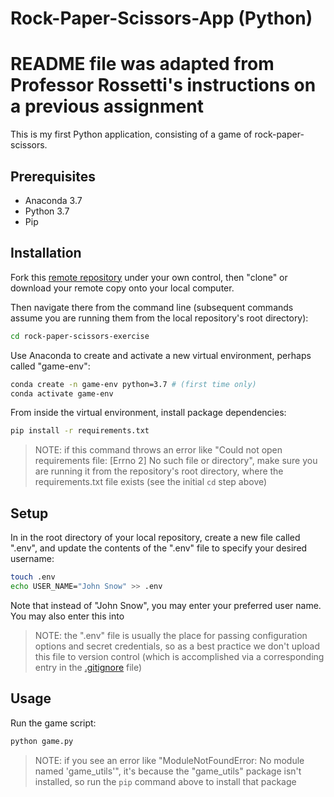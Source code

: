 # Rock-Paper-Scissors-App (Python)
# README file was adapted from Professor Rossetti's instructions on a previous assignment

This is my first Python application, consisting of a game of rock-paper-scissors.

## Prerequisites

  + Anaconda 3.7
  + Python 3.7
  + Pip

## Installation

Fork this [remote repository](https://github.com/kristina-y/rock-paper-scissors-exercise) under your own control, then "clone" or download your remote copy onto your local computer.

Then navigate there from the command line (subsequent commands assume you are running them from the local repository's root directory):

```sh
cd rock-paper-scissors-exercise
```

Use Anaconda to create and activate a new virtual environment, perhaps called "game-env":

```sh
conda create -n game-env python=3.7 # (first time only)
conda activate game-env
```

From inside the virtual environment, install package dependencies:

```sh
pip install -r requirements.txt
```

> NOTE: if this command throws an error like "Could not open requirements file: [Errno 2] No such file or directory", make sure you are running it from the repository's root directory, where the requirements.txt file exists (see the initial `cd` step above)

## Setup

In in the root directory of your local repository, create a new file called ".env", and update the contents of the ".env" file to specify your desired username:

```sh
touch .env
echo USER_NAME="John Snow" >> .env
```

Note that instead of "John Snow", you may enter your preferred user name. You may also enter this into 

> NOTE: the ".env" file is usually the place for passing configuration options and secret credentials, so as a best practice we don't upload this file to version control (which is accomplished via a corresponding entry in the [.gitignore](/.gitignore) file)

## Usage

Run the game script:

```py
python game.py
```

> NOTE: if you see an error like "ModuleNotFoundError: No module named 'game_utils'", it's because the "game_utils" package isn't installed, so run the `pip` command above to install that package
